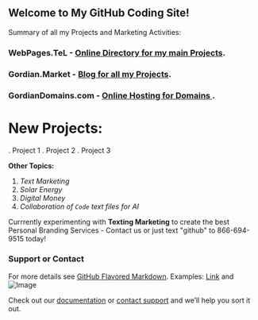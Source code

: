 ## Welcome to My GitHub Coding Site!

Summary of all my Projects and Marketing Activities:

### WebPages.TeL - [Online Directory for my main Projects](https://WebPages.TeL).
### Gordian.Market - [Blog for all my Projects](https://Gordian.Market).
### GordianDomains.com - [Online Hosting for Domains ](https://GordianDomains.com).


# New Projects:
. Project 1
. Project 2
. Project 3



**Other Topics:**
  1. _Text Marketing_
  2. _Solar Energy_
  3. _Digital Money_
  4. _Collaboration of `Code` text files for AI_



Currrently experimenting with **Texting Marketing** to create the best Personal Branding Services - Contact us or just text "github" to 866-694-9515 today!




### Support or Contact

For more details see [GitHub Flavored Markdown](https://guides.github.com/features/mastering-markdown/).
Examples: [Link](url) and ![Image](src)


Check out our [documentation](https://docs.github.com/categories/github-pages-basics/) or [contact support](https://github.com/contact) and we’ll help you sort it out.
